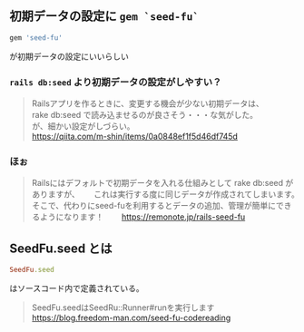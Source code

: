 ## 初期データの設定に ```gem `seed-fu` ```

```ruby
gem 'seed-fu'
```
が初期データの設定にいいらしい

### ```rails db:seed``` より初期データの設定がしやすい？
> Railsアプリを作るときに、変更する機会が少ない初期データは、  
> rake db:seed で読み込ませるのが良さそう・・・な気がした。  
> が、細かい設定がしづらい。  
https://qiita.com/m-shin/items/0a0848ef1f5d46df745d

### ほぉ

> Railsにはデフォルトで初期データを入れる仕組みとして rake db:seed がありますが、　　
> これは実行する度に同じデータが作成されてしまいます。　　
> そこで、代わりにseed-fuを利用するとデータの追加、管理が簡単にできるようになります！　　
https://remonote.jp/rails-seed-fu

## SeedFu.seed とは
```ruby
SeedFu.seed
```
はソースコード内で定義されている。

> SeedFu.seedはSeedRu::Runner#runを実行します  
https://blog.freedom-man.com/seed-fu-codereading
